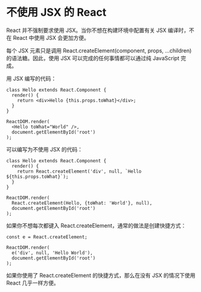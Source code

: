 # 不使用 JSX 的 React
React 并不强制要求使用 JSX。当你不想在构建环境中配置有关 JSX 编译时，不在 React 中使用 JSX 会更加方便。

每个 JSX 元素只是调用 React.createElement(component, props, ...children) 的语法糖。因此，使用 JSX 可以完成的任何事情都可以通过纯 JavaScript 完成。

用 JSX 编写的代码：
```
class Hello extends React.Component {
  render() {
    return <div>Hello {this.props.toWhat}</div>;
  }
}

ReactDOM.render(
  <Hello toWhat="World" />,
  document.getElementById('root')
);
```

可以编写为不使用 JSX 的代码：
```
class Hello extends React.Component {
  render() {
    return React.createElement('div', null, `Hello ${this.props.toWhat}`);
  }
}

ReactDOM.render(
  React.createElement(Hello, {toWhat: 'World'}, null),
  document.getElementById('root')
);
```

如果你不想每次都键入 React.createElement，通常的做法是创建快捷方式：
```
const e = React.createElement;

ReactDOM.render(
  e('div', null, 'Hello World'),
  document.getElementById('root')
);
```
如果你使用了 React.createElement 的快捷方式，那么在没有 JSX 的情况下使用 React 几乎一样方便。